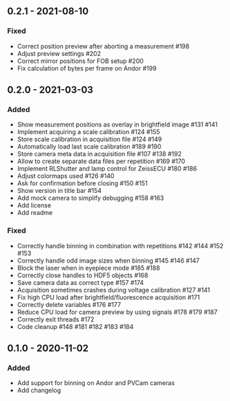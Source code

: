 ## 0.2.1 - 2021-08-10

### Fixed
- Correct position preview after aborting a measurement #198
- Adjust preview settings #202
- Correct mirror positions for FOB setup #200
- Fix calculation of bytes per frame on Andor #199

## 0.2.0 - 2021-03-03

### Added
- Show measurement positions as overlay in brightfield image #131 #141
- Implement acquiring a scale calibration #124 #155
- Store scale calibration in acquisition file #124 #149
- Automatically load last scale calibration  #189 #190
- Store camera meta data in acquisition file #107 #138 #192
- Allow to create separate data files per repetition #169 #170
- Implement RLShutter and lamp control for ZeissECU #180 #186
- Adjust colormaps used #126 #140
- Ask for confirmation before closing #150 #151
- Show version in title bar #154
- Add mock camera to simplify debugging #158 #163 
- Add license
- Add readme

### Fixed
- Correctly handle binning in combination with repetitions #142 #144 #152 #153
- Correctly handle odd image sizes when binning #145 #146 #147
- Block the laser when in eyepiece mode #185 #188
- Correctly close handles to HDF5 objects #168
- Save camera data as correct type #157 #174
- Acquisition sometimes crashes during voltage calibration #127 #141
- Fix high CPU load after brightfield/fluorescence acquisition #171
- Correctly delete variables #176 #177
- Reduce CPU load for camera preview by using signals #178 #179 #187
- Correctly exit threads #172
- Code cleanup #148 #181 #182 #183 #184

## 0.1.0 - 2020-11-02

### Added
- Add support for binning on Andor and PVCam cameras
- Add changelog